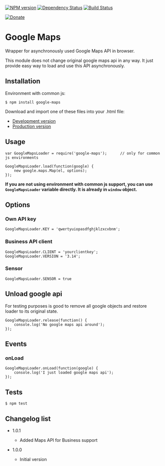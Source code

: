 [![NPM version](https://badge.fury.io/js/google-maps.png)](http://badge.fury.io/js/google-maps)
[![Dependency Status](https://gemnasium.com/sakren/node-google-maps.png)](https://gemnasium.com/sakren/node-google-maps)
[![Build Status](https://travis-ci.org/sakren/node-google-maps.png?branch=master)](https://travis-ci.org/sakren/node-google-maps)

[![Donate](http://b.repl.ca/v1/donate-PayPal-brightgreen.png)](https://www.paypal.com/cgi-bin/webscr?cmd=_s-xclick&hosted_button_id=ARUCDRF95XRBA)

# Google Maps

Wrapper for asynchronously used Google Maps API in browser.

This module does not change original google maps api in any way. It just provide easy way to load and use this API
asynchronously.

## Installation

Environment with common js:
```
$ npm install google-maps
```

Download and import one of these files into your .html file:
* [Development version](https://raw.github.com/sakren/node-google-maps/master/lib/Google.js)
* [Production version](https://raw.github.com/sakren/node-google-maps/master/lib/Google.min.js)

## Usage

```
var GoogleMapsLoader = require('google-maps');		// only for common js environments

GoogleMapsLoader.load(function(google) {
	new google.maps.Map(el, options);
});
```

**If you are not using environment with common js support, you can use `GoogleMapsLoader` variable directly. It is
already in `window` object.**

## Options

### Own API key

```
GoogleMapsLoader.KEY = 'qwertyuiopasdfghjklzxcvbnm';
```

### Business API client

```
GoogleMapsLoader.CLIENT = 'yourclientkey';
GoogleMapsLoader.VERSION = '3.14';
```

### Sensor

```
GoogleMapsLoader.SENSOR = true
```

## Unload google api

For testing purposes is good to remove all google objects and restore loader to its original state.
```
GoogleMapsLoader.release(function() {
	console.log('No google maps api around');
});
```

## Events

### onLoad

```
GoogleMapsLoader.onLoad(function(google) {
	console.log('I just loaded google maps api');
});
```

## Tests

```
$ npm test
```

## Changelog list

* 1.0.1
    + Added Maps API for Business support

* 1.0.0
	+ Initial version